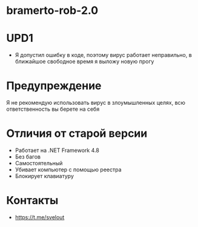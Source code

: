 # bramerto-rob-2.0
# UPD1
* Я допустил ошибку в коде, поэтому вирус работает неправильно, в ближайшое свободное время я выложу новую прогу
# Предупреждение
Я не рекомендую использовать вирус в злоумышленных целях, всю ответственность вы берете на себя
# Отличия от старой версии
* Работает на .NET Framework 4.8
* Без багов
* Самостоятельный
* Убивает компьютер с помощью реестра
* Блокирует клавиатуру
# Контакты
* https://t.me/svelout

